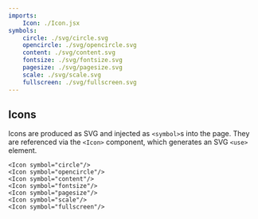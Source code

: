 ```yaml
---
imports:
    Icon: ./Icon.jsx
symbols:
    circle: ./svg/circle.svg
    opencircle: ./svg/opencircle.svg
    content: ./svg/content.svg
    fontsize: ./svg/fontsize.svg
    pagesize: ./svg/pagesize.svg
    scale: ./svg/scale.svg
    fullscreen: ./svg/fullscreen.svg
---
```


Icons
----

Icons are produced as SVG and injected as `<symbol>`s
into the page.
They are referenced via the `<Icon>` component,
which generates an SVG `<use>` element.

```demo jsx aside
<Icon symbol="circle"/>
<Icon symbol="opencircle"/>
<Icon symbol="content"/>
<Icon symbol="fontsize"/>
<Icon symbol="pagesize"/>
<Icon symbol="scale"/>
<Icon symbol="fullscreen"/>
```
